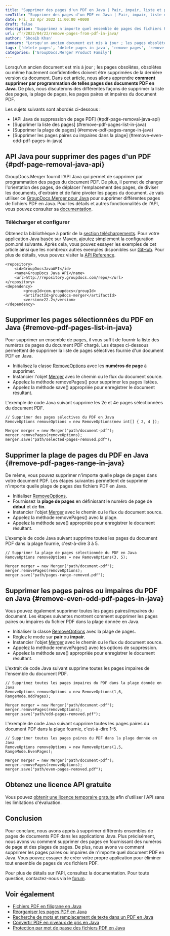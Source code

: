 ```yaml
---
title: "Supprimer des pages d'un PDF en Java | Pair, impair, liste et plage"
seoTitle: "Supprimer des pages d'un PDF en Java | Pair, impair, liste et plage"
date: Fri, 22 Apr 2022 11:00:00 +0000
draft: false
description: "Supprimez n'importe quel ensemble de pages des fichiers PDF à l'aide de Java. Supprimer la liste des pages, toute plage donnée, les pages paires ou impaires des fichiers PDF dans les applications."
url: /fr/2022/04/22/remove-pages-from-pdf-in-java/
author: 'Shoaib Khan'
summary: "Lorsqu'un ancien document est mis à jour ; les pages obsolètes, obsolètes ou même hautement confidentielles doivent être supprimées de la dernière version du document. Dans cet article, nous allons apprendre **comment supprimer par programmation de telles pages des documents PDF en Java**. De plus, nous discuterons des différentes façons de supprimer la liste des pages, la plage de pages, les pages paires et impaires du document PDF."
tags: ['delete pages', 'delete pages in java', 'remove pages', 'remove pages in java', 'delete pages from pdf in java']
categories: ['GroupDocs.Merger Product Family']
---
```


Lorsqu'un ancien document est mis à jour ; les pages obsolètes, obsolètes ou même hautement confidentielles doivent être supprimées de la dernière version du document. Dans cet article, nous allons apprendre **comment supprimer par programmation de telles pages des documents PDF en Java**. De plus, nous discuterons des différentes façons de supprimer la liste des pages, la plage de pages, les pages paires et impaires du document PDF.

Les sujets suivants sont abordés ci-dessous :

- [API Java de suppression de page PDF] (#pdf-page-removal-java-api)
- [Supprimer la liste des pages] (#remove-pdf-pages-list-in-java)
- [Supprimer la plage de pages] (#remove-pdf-pages-range-in-java)
- [Supprimer les pages paires ou impaires dans la plage] (#remove-even-odd-pdf-pages-in-java)

## API Java pour supprimer des pages d'un PDF {#pdf-page-removal-java-api}

GroupDocs.Merger fournit l'API Java qui permet de supprimer par programmation des pages du document PDF. De plus, il permet de changer l'orientation des pages, de déplacer l'emplacement des pages, de diviser les documents, d'extraire et de faire pivoter les pages du document. Je vais utiliser ce [GroupDocs.Merger pour Java][1] pour supprimer différentes pages de fichiers PDF en Java. Pour les détails et autres fonctionnalités de l'API, vous pouvez consulter sa [documentation][2].

### Télécharger et configurer

Obtenez la bibliothèque à partir de la [section téléchargements][3]. Pour votre application Java basée sur Maven, ajoutez simplement la configuration pom.xml suivante. Après cela, vous pouvez essayer les exemples de cet article ainsi que les nombreux autres exemples disponibles sur [GitHub][4]. Pour plus de détails, vous pouvez visiter la [API Reference][5].

```
<repository>
	<id>GroupDocsJavaAPI</id>
	<name>GroupDocs Java API</name>
	<url>http://repository.groupdocs.com/repo/</url>
</repository>
<dependency>
        <groupId>com.groupdocs</groupId>
        <artifactId>groupdocs-merger</artifactId>
        <version>22.2</version> 
</dependency>
```

## Supprimer les pages sélectionnées du PDF en Java {#remove-pdf-pages-list-in-java}

Pour supprimer un ensemble de pages, il vous suffit de fournir la liste des numéros de pages du document PDF chargé. Les étapes ci-dessous permettent de supprimer la liste de pages sélectives fournie d'un document PDF en Java.

- Initialisez la classe [RemoveOptions][6] avec les **numéros de page** à supprimer.
- Instancier l'objet [Merger][7] avec le chemin ou le flux du document source.
- Appelez la méthode removePages() pour supprimer les pages listées.
- Appelez la méthode save() appropriée pour enregistrer le document résultant.

L'exemple de code Java suivant supprime les 2e et 4e pages sélectionnées du document PDF.

```
// Supprimer des pages sélectives du PDF en Java
RemoveOptions removeOptions = new RemoveOptions(new int[] { 2, 4 });

Merger merger = new Merger("path/document-pdf");
merger.removePages(removeOptions);
merger.save("path/selected-pages-removed.pdf");
```

## Supprimer la plage de pages du PDF en Java {#remove-pdf-pages-range-in-java}

De même, vous pouvez supprimer n'importe quelle plage de pages dans votre document PDF. Les étapes suivantes permettent de supprimer n'importe quelle plage de pages des fichiers PDF en Java.

- Initialiser [RemoveOptions][6].
- Fournissez la **plage de pages** en définissant le numéro de page de **début** et de **fin**.
- Instancier l'objet [Merger][7] avec le chemin ou le flux du document source.
- Appelez la méthode removePages() avec la plage.
- Appelez la méthode save() appropriée pour enregistrer le document résultant.

L'exemple de code Java suivant supprime toutes les pages du document PDF dans la plage fournie, c'est-à-dire 3 à 5.

```
// Supprimer la plage de pages sélectionnée du PDF en Java
RemoveOptions removeOptions = new RemoveOptions(3, 5);

Merger merger = new Merger("path/document-pdf");
merger.removePages(removeOptions);
merger.save("path/pages-range-removed.pdf");
```

## Supprimer les pages paires ou impaires du PDF en Java {#remove-even-odd-pdf-pages-in-java}

Vous pouvez également supprimer toutes les pages paires/impaires du document. Les étapes suivantes montrent comment supprimer les pages paires ou impaires du fichier PDF dans la plage donnée en Java.

- Initialiser la classe [RemoveOptions][6] avec la plage de pages.
- Réglez le mode sur **pair** ou **impair**.
- Instancier l'objet [Merger][7] avec le chemin ou le flux du document source.
- Appelez la méthode removePages() avec les options de suppression.
- Appelez la méthode save() appropriée pour enregistrer le document résultant.

L'extrait de code Java suivant supprime toutes les pages impaires de l'ensemble du document PDF.

```
// Supprimez toutes les pages impaires du PDF dans la plage donnée en Java
RemoveOptions removeOptions = new RemoveOptions(1,6, RangeMode.OddPages);

Merger merger = new Merger("path/document-pdf");
merger.removePages(removeOptions);
merger.save("path/odd-pages-removed.pdf");
```

L'exemple de code Java suivant supprime toutes les pages paires du document PDF dans la plage fournie, c'est-à-dire 1-5.

```
// Supprimer toutes les pages paires du PDF dans la plage donnée en Java
RemoveOptions removeOptions = new RemoveOptions(1,5, RangeMode.EvenPages);

Merger merger = new Merger("path/document-pdf");
merger.removePages(removeOptions);
merger.save("path/even-pages-removed.pdf");
```

## Obtenez une licence API gratuite

Vous pouvez [obtenir une licence temporaire gratuite][8] afin d'utiliser l'API sans les limitations d'évaluation.

## Conclusion

Pour conclure, nous avons appris à supprimer différents ensembles de pages de documents PDF dans les applications Java. Plus précisément, nous avons vu comment supprimer des pages en fournissant des numéros de page et des plages de pages. De plus, nous avons vu comment supprimer les pages paires ou impaires de n'importe quel document PDF en Java. Vous pouvez essayer de créer votre propre application pour éliminer tout ensemble de pages de vos fichiers PDF.

Pour plus de détails sur l'API, consultez la documentation. Pour toute question, contactez-nous via le [forum][14].

## Voir également
- [Fichiers PDF en filigrane en Java][9]
- [Réorganiser les pages PDF en Java][10]
- [Recherche de mots et remplacement de texte dans un PDF en Java][11]
- [Convertir PDF en niveaux de gris en Java][12]
- [Protection par mot de passe des fichiers PDF en Java][13]

[1]: https://products.groupdocs.com/merger/java
[2]: https://docs.groupdocs.com/merger/java/
[3]: https://downloads.groupdocs.com/merger/java
[4]: https://github.com/groupdocs-merger/GroupDocs.Merger-for-Java
[5]: https://apireference.groupdocs.com/merger/java
[6]: https://apireference.groupdocs.com/merger/java/com.groupdocs.merger.domain.options/RemoveOptions
[7]: https://apireference.groupdocs.com/merger/java/com.groupdocs.merger/Merger
[8]: https://purchase.groupdocs.com/temporary-license
[9]: https://blog.groupdocs.com/2021/06/26/add-watermark-to-pdf-in-java/
[10]: https://blog.groupdocs.com/2022/03/10/move-pdf-pages-in-java/
[11]: https://blog.groupdocs.com/2022/03/08/find-and-replace-text-in-pdf-in-java/
[12]: https://blog.groupdocs.com/2022/03/02/convert-pdf-to-grayscale-jpg-png-images-in-java/
[13]: https://blog.groupdocs.com/2021/12/07/password-protect-pdf-files-in-java/
[14]: https://forum.groupdocs.com/
